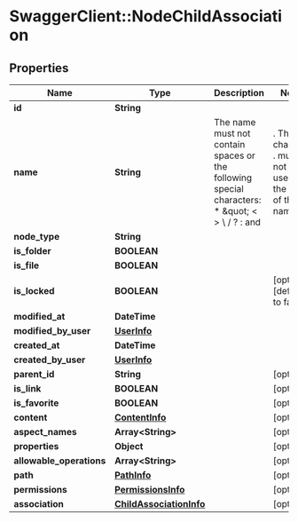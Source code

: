 # SwaggerClient::NodeChildAssociation

## Properties
Name | Type | Description | Notes
------------ | ------------- | ------------- | -------------
**id** | **String** |  | 
**name** | **String** | The name must not contain spaces or the following special characters: * \&quot; &lt; &gt; \\ / ? : and |. The character . must not be used at the end of the name.  | 
**node_type** | **String** |  | 
**is_folder** | **BOOLEAN** |  | 
**is_file** | **BOOLEAN** |  | 
**is_locked** | **BOOLEAN** |  | [optional] [default to false]
**modified_at** | **DateTime** |  | 
**modified_by_user** | [**UserInfo**](UserInfo.md) |  | 
**created_at** | **DateTime** |  | 
**created_by_user** | [**UserInfo**](UserInfo.md) |  | 
**parent_id** | **String** |  | [optional] 
**is_link** | **BOOLEAN** |  | [optional] 
**is_favorite** | **BOOLEAN** |  | [optional] 
**content** | [**ContentInfo**](ContentInfo.md) |  | [optional] 
**aspect_names** | **Array&lt;String&gt;** |  | [optional] 
**properties** | **Object** |  | [optional] 
**allowable_operations** | **Array&lt;String&gt;** |  | [optional] 
**path** | [**PathInfo**](PathInfo.md) |  | [optional] 
**permissions** | [**PermissionsInfo**](PermissionsInfo.md) |  | [optional] 
**association** | [**ChildAssociationInfo**](ChildAssociationInfo.md) |  | [optional] 


